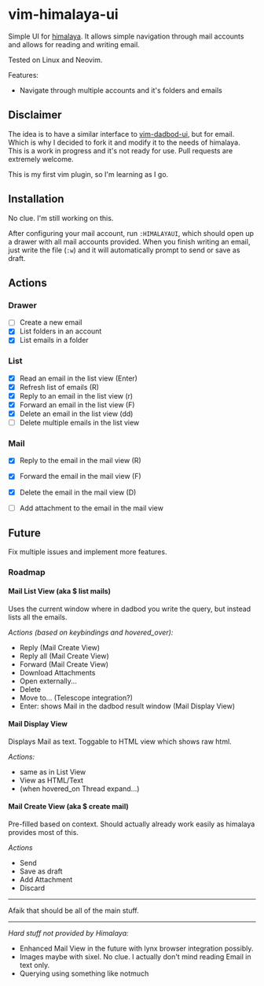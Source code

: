 # vim-himalaya-ui

Simple UI for [himalaya](https://github.com/pimalaya/himalaya).
It allows simple navigation through mail accounts and allows for reading and writing email.

Tested on Linux and Neovim.

Features:
* Navigate through multiple accounts and it's folders and emails

## Disclaimer
The idea is to have a similar interface to [vim-dadbod-ui](https://github.com/kristijanhusak/vim-dadbod-ui), but for email.
Which is why I decided to fork it and modify it to the needs of himalaya.
This is a work in progress and it's not ready for use. Pull requests are extremely welcome.

This is my first vim plugin, so I'm learning as I go.

## Installation

No clue. I'm still working on this.

After configuring your mail account, run `:HIMALAYAUI`, which should open up a drawer with all mail accounts provided.
When you finish writing an email, just write the file (`:w`) and it will automatically prompt to send or save as draft.

## Actions

### Drawer
- [ ] Create a new email
- [x] List folders in an account
- [x] List emails in a folder

### List
- [x] Read an email in the list view (Enter)
- [x] Refresh list of emails (R)
- [x] Reply to an email in the list view (r)
- [x] Forward an email in the list view (F)
- [x] Delete an email in the list view (dd)
- [ ] Delete multiple emails in the list view

### Mail
- [x] Reply to the email in the mail view (R)
- [x] Forward the email in the mail view (F)
- [x] Delete the email in the mail view (D)
- [ ] Add attachment to the email in the mail view


## Future

Fix multiple issues and implement more features.

### Roadmap

#### Mail List View (aka $ list mails)
Uses the current window where in dadbod you write the query, but instead lists all the emails.

_Actions (based on keybindings and hovered_over):_
- Reply (Mail Create View)
- Reply all (Mail Create View)
- Forward (Mail Create View)
- Download Attachments
- Open externally...
- Delete
- Move to... (Telescope integration?)
- Enter: shows Mail in the dadbod result window (Mail Display View)

#### Mail Display View
Displays Mail as text. Toggable to HTML view which shows raw html.

_Actions:_
- same as in List View
- View as HTML/Text
- (when hovered_on Thread expand...)

#### Mail Create View (aka $ create mail)
Pre-filled based on context. Should actually already work easily as himalaya provides most of this.

_Actions_
- Send
- Save as draft
- Add Attachment
- Discard

--- 

Afaik that should be all of the main stuff.

---

_Hard stuff not provided by Himalaya:_
- Enhanced Mail View in the future with lynx browser integration possibly.
- Images maybe with sixel. No clue. I actually don't mind reading Email in text only.
- Querying using something like notmuch

